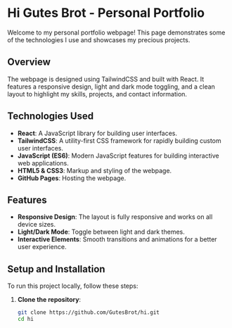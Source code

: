 # Hi Gutes Brot - Personal Portfolio

Welcome to my personal portfolio webpage! This page demonstrates some of the technologies I use and showcases my precious projects. 

## Overview

The webpage is designed using TailwindCSS and built with React. It features a responsive design, light and dark mode toggling, and a clean layout to highlight my skills, projects, and contact information.

## Technologies Used

- **React**: A JavaScript library for building user interfaces.
- **TailwindCSS**: A utility-first CSS framework for rapidly building custom user interfaces.
- **JavaScript (ES6)**: Modern JavaScript features for building interactive web applications.
- **HTML5 & CSS3**: Markup and styling of the webpage.
- **GitHub Pages**: Hosting the webpage.

## Features

- **Responsive Design**: The layout is fully responsive and works on all device sizes.
- **Light/Dark Mode**: Toggle between light and dark themes.
- **Interactive Elements**: Smooth transitions and animations for a better user experience.

## Setup and Installation

To run this project locally, follow these steps:

1. **Clone the repository**:
   ```bash
   git clone https://github.com/GutesBrot/hi.git
   cd hi

